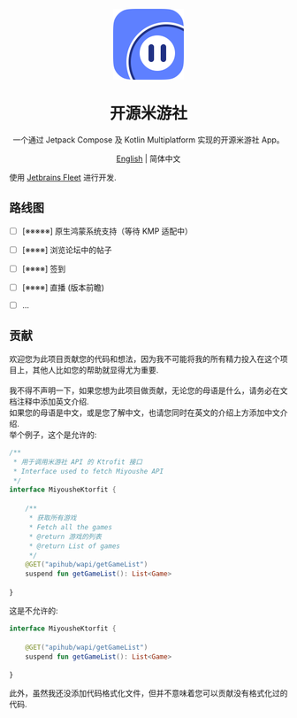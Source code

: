 <img src="./resources/logo.png" style="display: block; width: 128px; height: 128px; margin-left: auto; margin-right: auto;" ></img>
<h1 align="center">开源米游社</h1>
<p align="center">一个通过 Jetpack Compose 及 Kotlin Multiplatform 实现的开源米游社 App。</p>
<p align="center"><a href="./README.md">English</a> | 简体中文</p>

使用 [Jetbrains Fleet](https://www.jetbrains.com/fleet/) 进行开发.

## 路线图
- [ ] [※※※※※] 原生鸿蒙系统支持（等待 KMP 适配中）
- [ ] [※※※※] 浏览论坛中的帖子
- [ ] [※※※※] 签到
- [ ] [※※※※] 直播 (版本前瞻)
- [ ] ...


## 贡献
欢迎您为此项目贡献您的代码和想法，因为我不可能将我的所有精力投入在这个项目上，其他人比如您的帮助就显得尤为重要. \
 \
我不得不声明一下，如果您想为此项目做贡献，无论您的母语是什么，请务必在文档注释中添加英文介绍. \
如果您的母语是中文，或是您了解中文，也请您同时在英文的介绍上方添加中文介绍. \
举个例子，这个是允许的:
```kotlin
/**
 * 用于调用米游社 API 的 Ktrofit 接口
 * Interface used to fetch Miyoushe API
 */
interface MiyousheKtorfit {

    /**
     * 获取所有游戏
     * Fetch all the games
     * @return 游戏的列表
     * @return List of games
     */
    @GET("apihub/wapi/getGameList")
    suspend fun getGameList(): List<Game>

}
```
这是不允许的:
```kotlin
interface MiyousheKtorfit {

    @GET("apihub/wapi/getGameList")
    suspend fun getGameList(): List<Game>

}
```
此外，虽然我还没添加代码格式化文件，但并不意味着您可以贡献没有格式化过的代码.